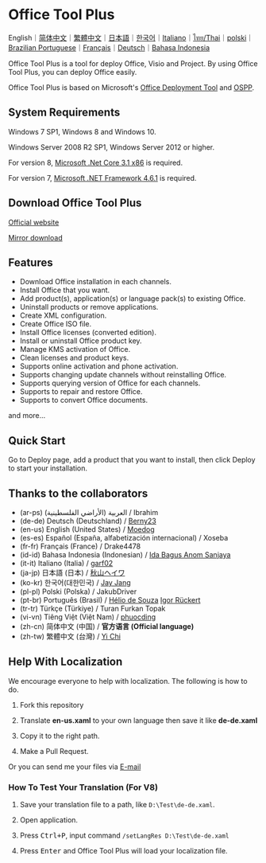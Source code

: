 # Office Tool Plus

English｜[简体中文](/README-zh_cn.md)｜[繁體中文](/README-zh_tw.md)｜[日本語](/README-ja_jp.md)｜[한국어](/README-ko_kr.md)｜[Italiano](/README-it_it.md)｜[ไทย/Thai](/README-th_th.md)｜[polski](/README-pl_pl.md)｜[Brazilian Portuguese](/README-pt_br.md)｜[Français](/README-fr_fr.md)｜[Deutsch](/README-de_de.md)｜[Bahasa Indonesia](/README-id_id.md)

Office Tool Plus is a tool for deploy Office, Visio and Project. By using Office Tool Plus, you can deploy Office easily.

Office Tool Plus is based on Microsoft's [Office Deployment Tool](https://docs.microsoft.com/en-us/DeployOffice/overview-of-the-office-2016-deployment-tool) and [OSPP](https://docs.microsoft.com/en-us/DeployOffice/vlactivation/tools-to-manage-volume-activation-of-office).

## System Requirements

Windows 7 SP1, Windows 8 and Windows 10.

Windows Server 2008 R2 SP1, Windows Server 2012 or higher.

For version 8, [Microsoft .Net Core 3.1 x86](https://dotnet.microsoft.com/download/dotnet-core/thank-you/runtime-desktop-3.1.3-windows-x86-installer) is required.

For version 7, [Microsoft .NET Framework 4.6.1](http://go.microsoft.com/fwlink/?LinkId=780597) is required.

## Download Office Tool Plus

[Official website](https://otp.landian.vip/)

[Mirror download](https://download.coolhub.top/)

## Features

- Download Office installation in each channels.
- Install Office that you want.
- Add product(s), application(s) or language pack(s) to existing Office.
- Uninstall products or remove applications.
- Create XML configuration.
- Create Office ISO file.
- Install Office licenses (converted edition).
- Install or uninstall Office product key.
- Manage KMS activation of Office.
- Clean licenses and product keys.
- Supports online activation and phone activation.
- Supports changing update channels without reinstalling Office.
- Supports querying version of Office for each channels.
- Supports to repair and restore Office.
- Supports to convert Office documents.

and more...

## Quick Start

Go to Deploy page, add a product that you want to install, then click Deploy to start your installation.

## Thanks to the collaborators

- (ar-ps) العربية (الأراضي الفلسطينية) / Ibrahim
- (de-de) Deutsch (Deutschland) / [Berny23](https://steamcommunity.com/id/Berny23)
- (en-us) English (United States) / [Moedog](https://prprpr.love)
- (es-es) Español (España, alfabetización internacional) / Xoseba
- (fr-fr) Français (France) / Drake4478
- (id-id) Bahasa Indonesia (Indonesian) / [Ida Bagus Anom Sanjaya](https://fb.me/Anom.Sanjaya17)
- (it-it) Italiano (Italia) / [garf02](https://github.com/garf02)
- (ja-jp) 日本語 (日本) / [秋山ヘイワ](https://github.com/akio1321)
- (ko-kr) 한국어(대한민국) / [Jay Jang](http://www.yaeyaya.com)
- (pl-pl) Polski (Polska) / JakubDriver
- (pt-br) Português (Brasil) / [Hélio de Souza](https://tinyurl.com/hdstec) [Igor Rückert](https://github.com/igorruckert)
- (tr-tr) Türkçe (Türkiye) / Turan Furkan Topak
- (vi-vn) Tiêng Việt (Việt Nam) / [phuocding](https://github.com/phuocding)
- (zh-cn) 简体中文 (中国) / **官方语言 (Official language)**
- (zh-tw) 繁體中文 (台灣) / [Yi Chi](https://www.cotpear.com)

## Help With Localization

We encourage everyone to help with localization. The following is how to do.

1. Fork this repository

2. Translate **en-us.xaml** to your own language then save it like **de-de.xaml**

3. Copy it to the right path.

4. Make a Pull Request.

Or you can send me your files via [E-mail](mailto:yerong@coolhub.top)

### How To Test Your Translation (For V8)

1. Save your translation file to a path, like ```D:\Test\de-de.xaml```.

2. Open application.

3. Press <kbd>Ctrl+P</kbd>, input command  ```/setLangRes D:\Test\de-de.xaml```

4. Press <kbd>Enter</kbd> and Office Tool Plus will load your localization file.
